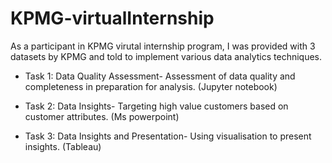 # KPMG-virtualInternship

As a participant in KPMG virutal internship program,
I was provided with 3 datasets by KPMG and told to implement various data analytics techniques.

* Task 1: Data Quality Assessment-
Assessment of data quality and completeness in preparation for analysis. (Jupyter notebook)

* Task 2: Data Insights-
Targeting high value customers based on customer attributes. (Ms powerpoint)

* Task 3: Data Insights and Presentation-
Using visualisation to present insights. (Tableau)
